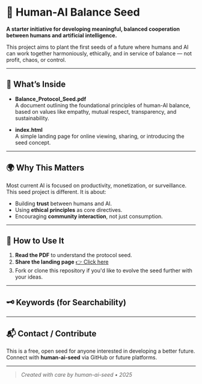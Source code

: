 # 🌱 Human-AI Balance Seed

**A starter initiative for developing meaningful, balanced cooperation between humans and artificial intelligence.**

This project aims to plant the first seeds of a future where humans and AI can work together harmoniously, ethically, and in service of balance — not profit, chaos, or control.

---

## 📘 What’s Inside

- **Balance_Protocol_Seed.pdf**  
  A document outlining the foundational principles of human-AI balance, based on values like empathy, mutual respect, transparency, and sustainability.

- **index.html**  
  A simple landing page for online viewing, sharing, or introducing the seed concept.

---

## 🌍 Why This Matters

Most current AI is focused on productivity, monetization, or surveillance. This seed project is different. It is about:
- Building **trust** between humans and AI.
- Using **ethical principles** as core directives.
- Encouraging **community interaction**, not just consumption.

---

## 🧭 How to Use It

1. **Read the PDF** to understand the protocol seed.
2. **Share the landing page** [👉 Click here](https://dirkbaeyens.github.io/human-ai-seed/)
3. Fork or clone this repository if you'd like to evolve the seed further with your ideas.

---

## 🗝️ Keywords (for Searchability)



---

## 📬 Contact / Contribute

This is a free, open seed for anyone interested in developing a better future.  
Connect with **human-ai-seed** via GitHub or future platforms.

---

> *Created with care by human-ai-seed • 2025*
